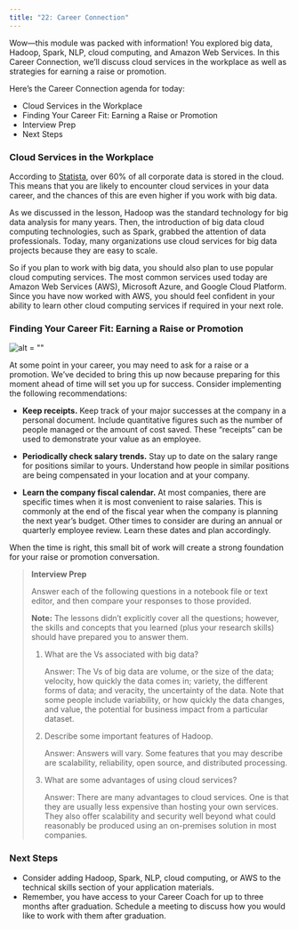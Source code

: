 ```yaml
---
title: "22: Career Connection"
---
```


<img style="display: none;" src="https://static.bc-edx.com/data/dl-1-2/m22/lms/img/banner.jpg" alt="lesson banner" />

Wow—this module was packed with information! You explored big data, Hadoop, Spark, NLP, cloud computing, and Amazon Web Services. In this Career Connection, we’ll discuss cloud services in the workplace as well as strategies for earning a raise or promotion.

Here’s the Career Connection agenda for today:

* Cloud Services in the Workplace
* Finding Your Career Fit: Earning a Raise or Promotion
* Interview Prep
* Next Steps

### Cloud Services in the Workplace

According to [Statista](https://www.statista.com/statistics/1062879/worldwide-cloud-storage-of-corporate-data/), over 60% of all corporate data is stored in the cloud. This means that you are likely to encounter cloud services in your data career, and the chances of this are even higher if you work with big data.

As we discussed in the lesson, Hadoop was the standard technology for big data analysis for many years. Then, the introduction of big data cloud computing technologies, such as Spark, grabbed the attention of data professionals. Today, many organizations use cloud services for big data projects because they are easy to scale.

So if you plan to work with big data, you should also plan to use popular cloud computing services. The most common services used today are Amazon Web Services (AWS), Microsoft Azure, and Google Cloud Platform. Since you have now worked with AWS, you should feel confident in your ability to learn other cloud computing services if required in your next role.

### Finding Your Career Fit: Earning a Raise or Promotion

![alt = ""](https://static.bc-edx.com/data/dl-1-2/m22/lms/img/coding-career-on-the-job.jpg)

At some point in your career, you may need to ask for a raise or a promotion. We’ve decided to bring this up now because preparing for this moment ahead of time will set you up for success. Consider implementing the following recommendations:

* **Keep receipts.** Keep track of your major successes at the company in a personal document. Include quantitative figures such as the number of people managed or the amount of cost saved. These “receipts” can be used to demonstrate your value as an employee.

* **Periodically check salary trends.** Stay up to date on the salary range for positions similar to yours. Understand how people in similar positions are being compensated in your location and at your company.

* **Learn the company fiscal calendar.** At most companies, there are specific times when it is most convenient to raise salaries. This is commonly at the end of the fiscal year when the company is planning the next year’s budget. Other times to consider are during an annual or quarterly employee review. Learn these dates and plan accordingly.

When the time is right, this small bit of work will create a strong foundation for your raise or promotion conversation.

> **Interview Prep**
>
> Answer each of the following questions in a notebook file or text editor, and then compare your responses to those provided.
>
> **Note:** The lessons didn’t explicitly cover all the questions; however, the skills and concepts that you learned (plus your research skills) should have prepared you to answer them.
>
> 1. What are the Vs associated with big data?
>
>    Answer: The Vs of big data are volume, or the size of the data; velocity, how quickly the data comes in; variety, the different forms of data; and veracity, the uncertainty of the data. Note that some people include variability, or how quickly the data changes, and value, the potential for business impact from a particular dataset.
>
> 2. Describe some important features of Hadoop.
>
>    Answer: Answers will vary. Some features that you may describe are scalability, reliability, open source, and distributed processing.
>
> 3. What are some advantages of using cloud services?
>
>    Answer: There are many advantages to cloud services. One is that they are usually less expensive than hosting your own services. They also offer scalability and security well beyond what could reasonably be produced using an on-premises solution in most companies.

### Next Steps

* Consider adding Hadoop, Spark, NLP, cloud computing, or AWS to the technical skills section of your application materials.
* Remember, you have access to your Career Coach for up to three months after graduation. Schedule a meeting to discuss how you would like to work with them after graduation.
